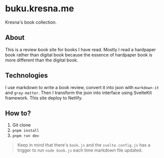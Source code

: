 # buku.kresna.me

Kresna's book collection.

## About

This is a review book site for books I have read. Mostly I read a hardpaper book rather than digital book because the essence of hardpaper book is more different than the digital book.

## Technologies

I use markdown to write a book review, convert it into json with `markdown-it` and `gray-matter`. Then I transform the json into interface using SvelteKit framework. This site deploy to Netlify.

## How to?

1. Git clone
2. `pnpm install`
3. `pnpm run dev`

> Keep in mind that there's `book.js` and the `svelte.config.js` has a trigger to run `node book.js` each time markdown file updated.